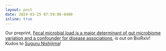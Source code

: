 ```yaml
---
layout: post
date: 2024-03-25 07:59:00-0400
inline: true
---
```


Our preprint, [Fecal microbial load is a major determinant of gut microbiome variation and a confounder for disease associations](https://www.biorxiv.org/content/10.1101/2024.03.18.584290v1.abstract), is out on BioRxiv! Kudos to [Suguru Nishijima](https://twitter.com/NishijimaSuguru)!
